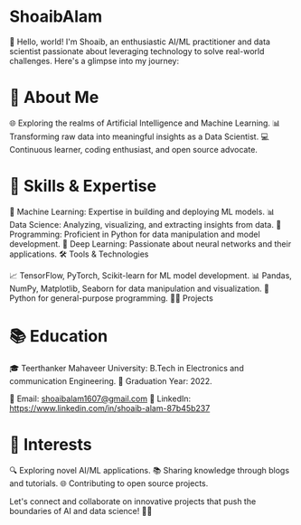 # ShoaibAlam
👋 Hello, world! I'm Shoaib, an enthusiastic AI/ML practitioner and data scientist passionate about leveraging technology to solve real-world challenges. Here's a glimpse into my journey:

# 🧠 About Me

🌐 Exploring the realms of Artificial Intelligence and Machine Learning.
📊 Transforming raw data into meaningful insights as a Data Scientist.
💻 Continuous learner, coding enthusiast, and open source advocate.

# 🚀 Skills & Expertise

🤖 Machine Learning: Expertise in building and deploying ML models.
📊 Data Science: Analyzing, visualizing, and extracting insights from data.
🐍 Programming: Proficient in Python for data manipulation and model development.
🧠 Deep Learning: Passionate about neural networks and their applications.
🛠️ Tools & Technologies

📈 TensorFlow, PyTorch, Scikit-learn for ML model development.
📊 Pandas, NumPy, Matplotlib, Seaborn for data manipulation and visualization.
🐍 Python for general-purpose programming.
👨‍💻 Projects

# 📚 Education

🎓 Teerthanker Mahaveer University: B.Tech in Electronics and communication Engineering.
📆 Graduation Year: 2022.

📧 Email: shoaibalam1607@gmail.com
💼 LinkedIn: https://www.linkedin.com/in/shoaib-alam-87b45b237

# 📌 Interests

🔍 Exploring novel AI/ML applications.
📚 Sharing knowledge through blogs and tutorials.
🌐 Contributing to open source projects.

Let's connect and collaborate on innovative projects that push the boundaries of AI and data science! 🤖✨
